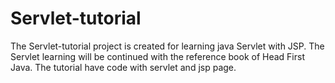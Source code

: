 Servlet-tutorial
================

The Servlet-tutorial project is created for learning java Servlet with JSP.
The Servlet learning will be continued with the reference book of Head First Java.
The tutorial have code with servlet and jsp page.

